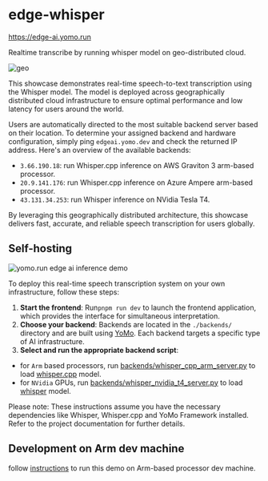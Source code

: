 # edge-whisper

https://edge-ai.yomo.run

Realtime transcribe by running whisper model on geo-distributed cloud.

![geo](https://github.com/lfedgeai/edge-whisper/assets/65603/513a6090-6a0f-487e-b4af-6000d6b50214)

This showcase demonstrates real-time speech-to-text transcription using the Whisper model. The model is deployed across geographically distributed cloud infrastructure to ensure optimal performance and low latency for users around the world.

Users are automatically directed to the most suitable backend server based on their location. To determine your assigned backend and hardware configuration, simply ping `edgeai.yomo.dev` and check the returned IP address. Here's an overview of the available backends:

- `3.66.190.18`: run Whisper.cpp inference on AWS Graviton 3 arm-based processor.
- `20.9.141.176`: run Whisper.cpp inference on Azure Ampere arm-based processor.
- `43.131.34.253`: run Whisper inference on NVidia Tesla T4.

By leveraging this geographically distributed architecture, this showcase delivers fast, accurate, and reliable speech transcription for users globally.

## Self-hosting

![yomo.run edge ai inference demo](https://github.com/lfedgeai/edge-whisper/assets/65603/c5cb55bd-e777-4b11-aa00-d32b4c96cd8d)

To deploy this real-time speech transcription system on your own infrastructure, follow these steps:

1. **Start the frontend**: Run`pnpm run dev` to launch the frontend application, which provides the interface for simultaneous interpretation.
2. **Choose your backend**: Backends are located in the `./backends/` directory and are built using [YoMo](https://github.com/yomorun/yomo). Each backend targets a specific type of AI infrastructure.
3. **Select and run the appropriate backend script**:
  - for `Arm` based processors, run [backends/whisper_cpp_arm_server.py](./backends/whisper_cpp_arm_server.py) to load [whisper.cpp](https://github.com/ggerganov/whisper.cpp) model.
  - for `NVidia` GPUs, run [backends/whisper_nvidia_t4_server.py](./backends/whisper_nvidia_t4_server.py) to load [whisper](https://github.com/openai/whisper) model.

Please note: These instructions assume you have the necessary dependencies like Whisper, Whisper.cpp and YoMo Framework installed. Refer to the project documentation for further details.

## Development on Arm dev machine

follow [instructions](backend/arm.md) to run this demo on Arm-based processor dev machine.
